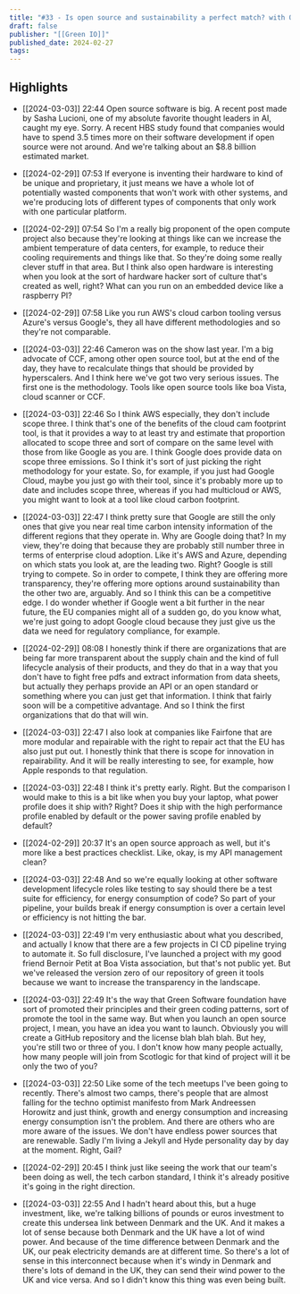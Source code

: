 ```yaml
---
title: "#33 - Is open source and sustainability a perfect match? with Oliver Cronk and Katie Davis"
draft: false
publisher: "[[Green IO]]"
published_date: 2024-02-27
tags:
---
```



## Highlights
* [[2024-03-03]] 22:44  Open source software is big. A recent post made by Sasha Lucioni, one of my absolute favorite thought leaders in AI, caught my eye. Sorry. A recent HBS study found that companies would have to spend 3.5 times more on their software development if open source were not around. And we're talking about an $8.8 billion estimated market.

* [[2024-02-29]] 07:53  If everyone is inventing their hardware to kind of be unique and proprietary, it just means we have a whole lot of potentially wasted components that won't work with other systems, and we're producing lots of different types of components that only work with one particular platform.

* [[2024-02-29]] 07:54  So I'm a really big proponent of the open compute project also because they're looking at things like can we increase the ambient temperature of data centers, for example, to reduce their cooling requirements and things like that. So they're doing some really clever stuff in that area. But I think also open hardware is interesting when you look at the sort of hardware hacker sort of culture that's created as well, right? What can you run on an embedded device like a raspberry PI?

* [[2024-02-29]] 07:58  Like you run AWS's cloud carbon tooling versus Azure's versus Google's, they all have different methodologies and so they're not comparable.

* [[2024-03-03]] 22:46  Cameron was on the show last year. I'm a big advocate of CCF, among other open source tool, but at the end of the day, they have to recalculate things that should be provided by hyperscalers. And I think here we've got two very serious issues. The first one is the methodology. Tools like open source tools like boa Vista, cloud scanner or CCF.

* [[2024-03-03]] 22:46  So I think AWS especially, they don't include scope three. I think that's one of the benefits of the cloud cam footprint tool, is that it provides a way to at least try and estimate that proportion allocated to scope three and sort of compare on the same level with those from like Google as you are. I think Google does provide data on scope three emissions. So I think it's sort of just picking the right methodology for your estate. So, for example, if you just had Google Cloud, maybe you just go with their tool, since it's probably more up to date and includes scope three, whereas if you had multicloud or AWS, you might want to look at a tool like cloud carbon footprint.

* [[2024-03-03]] 22:47  I think pretty sure that Google are still the only ones that give you near real time carbon intensity information of the different regions that they operate in. Why are Google doing that? In my view, they're doing that because they are probably still number three in terms of enterprise cloud adoption. Like it's AWS and Azure, depending on which stats you look at, are the leading two. Right? Google is still trying to compete. So in order to compete, I think they are offering more transparency, they're offering more options around sustainability than the other two are, arguably. And so I think this can be a competitive edge. I do wonder whether if Google went a bit further in the near future, the EU companies might all of a sudden go, do you know what, we're just going to adopt Google cloud because they just give us the data we need for regulatory compliance, for example.

* [[2024-02-29]] 08:08  I honestly think if there are organizations that are being far more transparent about the supply chain and the kind of full lifecycle analysis of their products, and they do that in a way that you don't have to fight free pdfs and extract information from data sheets, but actually they perhaps provide an API or an open standard or something where you can just get that information. I think that fairly soon will be a competitive advantage. And so I think the first organizations that do that will win.

* [[2024-03-03]] 22:47  I also look at companies like Fairfone that are more modular and repairable with the right to repair act that the EU has also just put out. I honestly think that there is scope for innovation in repairability. And it will be really interesting to see, for example, how Apple responds to that regulation.

* [[2024-03-03]] 22:48  I think it's pretty early. Right. But the comparison I would make to this is a bit like when you buy your laptop, what power profile does it ship with? Right? Does it ship with the high performance profile enabled by default or the power saving profile enabled by default?

* [[2024-02-29]] 20:37  It's an open source approach as well, but it's more like a best practices checklist. Like, okay, is my API management clean?

* [[2024-03-03]] 22:48  And so we're equally looking at other software development lifecycle roles like testing to say should there be a test suite for efficiency, for energy consumption of code? So part of your pipeline, your builds break if energy consumption is over a certain level or efficiency is not hitting the bar.

* [[2024-03-03]] 22:49  I'm very enthusiastic about what you described, and actually I know that there are a few projects in CI CD pipeline trying to automate it. So full disclosure, I've launched a project with my good friend Bernoir Petit at Boa Vista association, but that's not public yet. But we've released the version zero of our repository of green it tools because we want to increase the transparency in the landscape.

* [[2024-03-03]] 22:49  It's the way that Green Software foundation have sort of promoted their principles and their green coding patterns, sort of promote the tool in the same way. But when you launch an open source project, I mean, you have an idea you want to launch. Obviously you will create a GitHub repository and the license blah blah blah. But hey, you're still two or three of you. I don't know how many people actually, how many people will join from Scotlogic for that kind of project will it be only the two of you?

* [[2024-03-03]] 22:50  Like some of the tech meetups I've been going to recently. There's almost two camps, there's people that are almost falling for the techno optimist manifesto from Mark Andreessen Horowitz and just think, growth and energy consumption and increasing energy consumption isn't the problem. And there are others who are more aware of the issues. We don't have endless power sources that are renewable. Sadly I'm living a Jekyll and Hyde personality day by day at the moment. Right, Gail?

* [[2024-02-29]] 20:45  I think just like seeing the work that our team's been doing as well, the tech carbon standard, I think it's already positive it's going in the right direction.

* [[2024-03-03]] 22:55  And I hadn't heard about this, but a huge investment, like, we're talking billions of pounds or euros investment to create this undersea link between Denmark and the UK. And it makes a lot of sense because both Denmark and the UK have a lot of wind power. And because of the time difference between Denmark and the UK, our peak electricity demands are at different time. So there's a lot of sense in this interconnect because when it's windy in Denmark and there's lots of demand in the UK, they can send their wind power to the UK and vice versa. And so I didn't know this thing was even being built.

